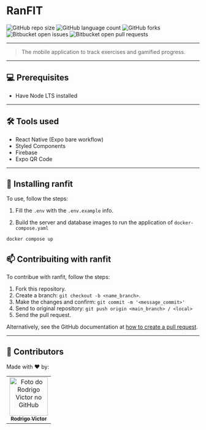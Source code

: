 # RanFIT

<!--- https://shields.io --->

![GitHub repo size](https://img.shields.io/github/repo-size/rodrigorvsn/ranfit?style=for-the-badge)
![GitHub language count](https://img.shields.io/github/languages/count/rodrigorvsn/ranfit?style=for-the-badge)
![GitHub forks](https://img.shields.io/github/forks/rodrigorvsn/ranfit?style=for-the-badge)
![Bitbucket open issues](https://img.shields.io/bitbucket/issues/rodrigorvsn/ranfit?style=for-the-badge)
![Bitbucket open pull requests](https://img.shields.io/bitbucket/pr-raw/rodrigorvsn/ranfit?style=for-the-badge)

___

> The mobile application to track exercises and gamified progress.

___

## 💻 Prerequisites

- Have Node LTS installed

<!--- #################### mudar pré-requisitos  ####################--->

___

## 🛠 Tools used

- React Native (Expo bare workflow)
- Styled Components
- Firebase
- Expo QR Code

<!--- #################### mudar ferramentas #################### --->
___
## 🚀 Installing ranfit

To use, follow the steps:

1. Fill the `.env` with the `.env.example` info.

2. Build the server and database images to run the application of `docker-compose.yaml`

```bash
docker compose up
```

## 📫 Contribuiting with ranfit

To contribue with ranfit, follow the steps:

1. Fork this repository.
2. Create a branch: `git checkout -b <name_branch>`.
3. Make the changes and confirm: `git commit -m '<message_commit>'`
4. Send to original repository: `git push origin <main_branch> / <local>`
5. Send the pull request.

Alternatively, see the GitHub documentation at [how to create a pull request](https://help.github.com/en/github/collaborating-with-issues-and-pull-requests/creating-a-pull-request).
___
## 🤝 Contributors

Made with ❤️ by:

<table>
  <tr>
    <td align="center">
      <a href="#">
        <img src="https://github.com/rodrigorvsn.png" width="100px;" alt="Foto do Rodrigo Victor no GitHub"/><br>
        <sub>
          <b>Rodrigo Victor</b>
        </sub>
      </a>
    </td>
  </tr>
</table>
